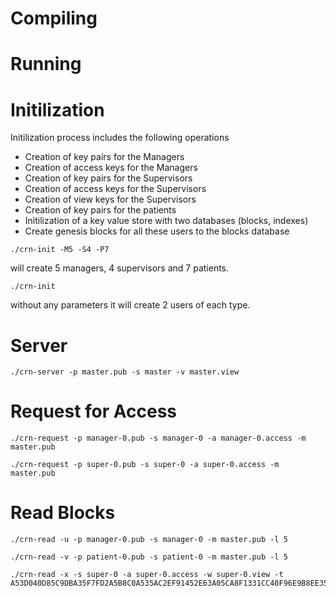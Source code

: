 Compiling
==========


Running
=======

# Initilization

Initilization process includes the following operations

- Creation of key pairs for the Managers
- Creation of access keys for the Managers
- Creation of key pairs for the Supervisors
- Creation of access keys for the Supervisors
- Creation of view keys for the Supervisors
- Creation of key pairs for the patients
- Initilization of a key value store with two databases (blocks, indexes)
- Create genesis blocks for all these users to the blocks database

```
./crn-init -M5 -S4 -P7
```

will create 5 managers, 4 supervisors and 7 patients.

```
./crn-init
```

without any parameters it will create 2 users of each type.


# Server

```
./crn-server -p master.pub -s master -v master.view
```


# Request for Access

```
./crn-request -p manager-0.pub -s manager-0 -a manager-0.access -m master.pub
```

```
./crn-request -p super-0.pub -s super-0 -a super-0.access -m master.pub
```

# Read Blocks

```
./crn-read -u -p manager-0.pub -s manager-0 -m master.pub -l 5
```

```
./crn-read -v -p patient-0.pub -s patient-0 -m master.pub -l 5
```

```
./crn-read -x -s super-0 -a super-0.access -w super-0.view -t A53D040D85C9DBA35F7FD2A5B8C0A535AC2EF91452E63A05CA8F1331CC40F96E9B8EE3514F5C1777DB26D538A35A101C98BDA55EA43A4862ECB6353528A88004
```

